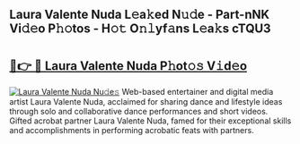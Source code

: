 ## Laura Valente Nuda L𝚎a𝚔ed N𝚞𝚍e - Part-nNK Vi𝚍𝚎o P𝚑𝚘tos - H𝚘𝚝 O𝚗𝚕yf𝚊ns L𝚎a𝚔s cTQU3

# <h2><a href="http://kf45s2.oniu.top/?m=Laura+Valente+Nuda">🔗👉 🔴 Laura Valente Nuda P𝚑ot𝚘𝚜 V𝚒d𝚎o</a></h2>

[![Laura Valente Nuda Nu𝚍e𝚜](https://i.imgur.com/0qMVB7G.gif)](http://kf45s2.oniu.top/?m=Laura+Valente+Nuda)
Web-based entertainer and digital media artist Laura Valente Nuda, acclaimed for sharing dance and lifestyle ideas through solo and collaborative dance performances and short videos. Gifted acrobat partner Laura Valente Nuda, famed for their exceptional skills and accomplishments in performing acrobatic feats with partners.  
